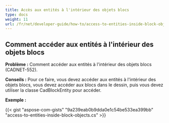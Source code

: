 ```yaml
---
title: Accès aux entités à l'intérieur des objets blocs
type: docs
weight: 11
url: /fr/net/developer-guide/how-to/access-to-entities-inside-block-objects/
---
```


## **Comment accéder aux entités à l'intérieur des objets blocs**

**Problème :** Comment accéder aux entités à l'intérieur des objets blocs (CADNET-552).

**Conseils :** Pour ce faire, vous devez accéder aux entités à l'intérieur des objets blocs, vous devez accéder aux blocs dans le dessin, puis vous devez utiliser la classe CadBlockEntity pour accéder.

**Exemple :**

{{< gist "aspose-com-gists" "9a239eab0b9dda0e1c54be533ea399bb" "access-to-entities-inside-block-objects.cs" >}}
